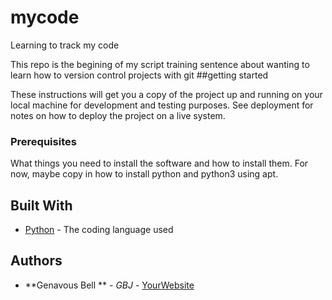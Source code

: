 # mycode
Learning to track my code

This repo is the begining of my script training
sentence about wanting to learn how to version control projects with git
##getting started

These instructions will get you a copy of the project up and running on your local machine
for development and testing purposes. See deployment for notes on how to deploy the project
on a live system.

### Prerequisites

What things you need to install the software and how to install them. For now, maybe copy in
how to install python and python3 using apt.

## Built With

* [Python](https://www.python.org/) - The coding language used

## Authors

* **Genavous Bell ** - *GBJ* - [YourWebsite](https://example.com/)
